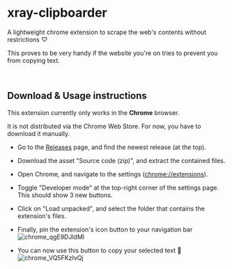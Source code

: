 # xray-clipboarder
A lightweight chrome extension to scrape the web's contents without restrictions ♡

This proves to be very handy if the website you're on tries to prevent you from copying text.

<br>

## Download & Usage instructions
This extension currently only works in the **Chrome** browser.

It is not distributed via the Chrome Web Store. For now, you have to download it manually.

+ Go to the [Releases](https://github.com/pitizzzle/xray-clipboarder/releases) page, and find the newest release (at the top).

+ Download the asset "Source code (zip)", and extract the contained files.

+ Open Chrome, and navigate to the settings ([chrome://extensions](chrome://extensions/)).

+ Toggle "Developer mode" at the top-right corner of the settings page. This should show 3 new buttons.

+ Click on "Load unpacked", and select the folder that contains the extension's files.

+ Finally, pin the extension's icon button to your navigation bar ![chrome_qgE9DJldMl](https://user-images.githubusercontent.com/36761687/135914676-1cd7fbe4-e33f-4a4b-8b47-1525c386f032.png)

+ You can now use this button to copy your selected text :tada: ![chrome_VQ5FKzIvQj](https://user-images.githubusercontent.com/36761687/135915327-a67efa86-17bf-40d0-882c-16f28084ee60.png)
